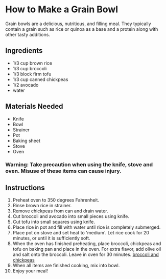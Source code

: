 # How to Make a Grain Bowl

Grain bowls are a delicious, nutritious, and filling meal. They typically contain a grain such as rice or quinoa as a base and a protein along with other tasty additions. 

## Ingredients
* 1/3 cup brown rice 
* 1/3 cup broccoli
* 1/3 block firm tofu
* 1/3 cup canned chickpeas
* 1/2 avocado
* water

## Materials Needed
* Knife
* Bowl
* Strainer
* Pot 
* Baking sheet
* Stove
* Oven

### Warning: Take precaution when using the knife, stove and oven. Misuse of these items can cause injury. 

## Instructions 
1. Preheat oven to 350 degrees Fahrenheit.  
2. Rinse brown rice in strainer. 
3. Remove chickpeas from can and drain water. 
4. Cut broccoli and avocado into small pieces using knife. 
5. Cut tofu into small squares using knife. 
6. Place rice in pot and fill with water until rice is completely submerged. 
7. Place pot on stove and set heat to 'medium'. Let rice cook for 20 minutes, or until it is sufficiently soft. 
8. When the oven has finished preheating, place broccoli, chickpeas and tofu on baking pan and place in the oven. For extra flavor, add olive oil and salt onto the broccoli. Leave in oven for 30 minutes. 
[broccoli and chickpeas](broccoli_chickpeas.jpg)
9. When all items are finished cooking, mix into bowl. 
10. Enjoy your meal!

